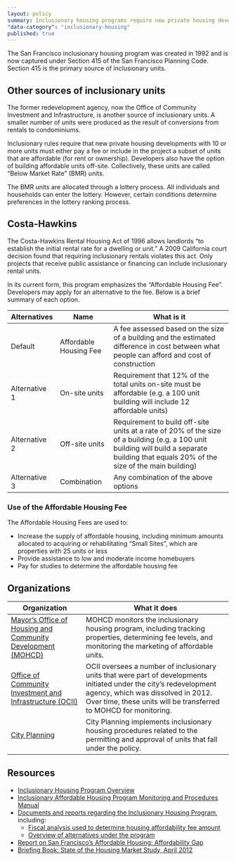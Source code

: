 ```yaml
---
layout: policy
summary: Inclusionary housing programs require new private housing developments to “include” affordable units or pay a fee.
"data-category": "inclusionary-housing"
published: true
---
```


The San Francisco inclusionary housing program was created in 1992 and is now captured under Section 415 of the San Francisco Planning Code. Section 415 is the primary source of inclusionary units.

<aside role="complementary" class="well">
<h1>Other sources of inclusionary units</h1>
<p>The former redevelopment agency, now the Office of Community Investment and Infrastructure, is another source of inclusionary units. A smaller number of units were produced as the result of conversions from rentals to condominiums.</p>
</aside>

Inclusionary rules require that new private housing developments with 10 or more units must either pay a fee or include in the project a subset of units that are affordable (for rent or ownership). Developers also have the option of building affordable units off-site. Collectively, these units are called “Below Market Rate” (BMR) units.

The BMR units are allocated through a lottery process. All individuals and households can enter the lottery. However, certain conditions determine preferences in the lottery ranking process.

<aside role="complementary" class="well">
<h1>Costa-Hawkins</h1>
<p>The Costa-Hawkins Rental Housing Act of 1996 allows landlords “to establish the initial rental rate for a dwelling or unit.” A 2009 California court decision found that requiring inclusionary rentals violates this act. Only projects that receive public assistance or financing can include inclusionary rental units.</p>
</aside>

In its current form, this program emphasizes the “Affordable Housing Fee”. Developers may apply for an alternative to the fee. Below is a brief summary of each option.

Alternatives | Name | What is it
-------------|------|------------
Default			 |Affordable Housing Fee | A fee assessed based on the size of a building and the estimated difference in cost between what people can afford and cost of construction
Alternative 1	| On-site units	| Requirement that 12% of the total units on-site must be affordable (e.g. a 100 unit building will include 12 affordable units)
Alternative 2 |	Off-site units | Requirement to build off-site units at a rate of 20% of the size of a building (e.g. a 100 unit building will build a separate building that equals 20% of the size of the main building)
Alternative 3	| Combination	| Any combination of the above options

### Use of the Affordable Housing Fee
The Affordable Housing Fees are used to:

- Increase the supply of affordable housing, including minimum amounts allocated to acquiring or rehabilitating “Small Sites”, which are properties with 25 units or less
- Provide assistance to low and moderate income homebuyers
- Pay for studies to determine the affordable housing fee

## Organizations
Organization | What it does
-------------|--------------
[Mayor’s Office of Housing and Community Development (MOHCD)](http://sf-moh.org/)	| MOHCD monitors the inclusionary housing program, including tracking properties, determining fee levels, and monitoring the marketing of affordable units.
[Office of Community Investment and Infrastructure (OCII)](http://www.sfredevelopment.org/) | OCII oversees a number of inclusionary units that were part of developments initiated under the city’s redevelopment agency, which was dissolved in 2012. Over time, these units will be transferred to MOHCD for monitoring.
[City Planning](http://www.sf-planning.org/) |	City Planning implements inclusionary housing procedures related to the permitting and approval of units that fall under the policy.

## Resources
- [Inclusionary Housing Program Overview](http://sf-moh.org/index.aspx?page=263)
- [Inclusionary Affordable Housing Program Monitoring and Procedures Manual](http://sf-moh.org/modules/showdocument.aspx?documentid=6983)
- [Documents and reports regarding the Inclusionary Housing Program](http://sf-moh.org/index.aspx?page=295), including:
	- [Fiscal analysis used to determine housing affordability fee amount](http://sf-moh.org/modules/showdocument.aspx?documentid=6976)
	- [Overview of alternatives under the program](http://sf-moh.org/modules/showdocument.aspx?documentid=7253)
- [Report on San Francisco’s Affordable Housing: Affordability Gap](http://sf-moh.org/modules/showdocument.aspx?documentid=7734)
- [Briefing Book: State of the Housing Market Study, April 2012](http://sf-moh.org/modules/showdocument.aspx?documentid=5818)